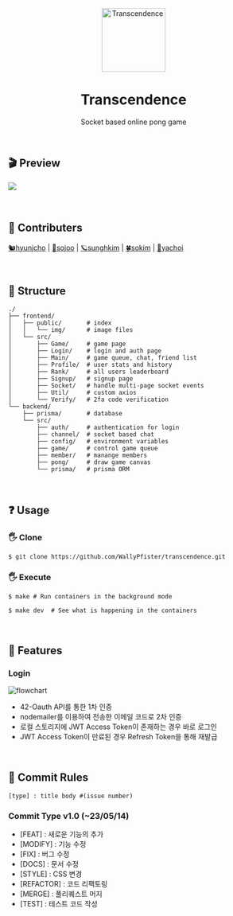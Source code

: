 <div align="center">
  <img src="https://github.com/WallyPfister/transcendence/blob/main/img/ping-pong.png" height="128px" alt="Transcendence" >
  <h1>Transcendence</h1>
  <p> Socket based online pong game </p>
</div>
</br>

## 🎬 Preview
![](https://github.com/WallyPfister/transcendence/blob/main/img/signup.gif?raw=true)
</br></br></br>

## 🚀 Contributers
[🐿hyunjcho](https://github.com/highjcho) | [🧸sojoo](https://github.com/zoovely) | [🪐sunghkim](https://github.com/K-SeongHun) | [🍀sokim](https://github.com/S0YKIM) | [🔭yachoi](https://github.com/yangsonchoi)

</br>

## 🚧 Structure
```
./
├── frontend/
│   ├── public/       # index
│   │   └── img/      # image files
│   └── src/
│       ├── Game/     # game page
│       ├── Login/    # login and auth page
│       ├── Main/     # game queue, chat, friend list
│       ├── Profile/  # user stats and history
│       ├── Rank/     # all users leaderboard
│       ├── Signup/   # signup page
│       ├── Socket/   # handle multi-page socket events
│       ├── Util/     # custom axios
│       └── Verify/   # 2fa code verification
└── backend/
    ├── prisma/       # database
    └── src/
        ├── auth/     # authentication for login
        ├── channel/  # socket based chat
        ├── config/   # environment variables
        ├── game/     # control game queue
        ├── member/   # manange members
        ├── pong/     # draw game canvas
        └── prisma/   # prisma ORM
```

</br>

## ❓ Usage

### 🖐️ Clone
```
$ git clone https://github.com/WallyPfister/transcendence.git
```

### 🖐️ Execute
```
$ make # Run containers in the background mode
```
```
$ make dev  # See what is happening in the containers
```

</br>

## 💫 Features

### Login
![flowchart](https://github.com/WallyPfister/transcendence/blob/main/img/flowchart/transcendence-login.drawio.png)

- 42-Oauth API를 통한 1차 인증
- nodemailer를 이용하여 전송한 이메일 코드로 2차 인증
- 로컬 스토리지에 JWT Access Token이 존재하는 경우 바로 로그인
- JWT Access Token이 만료된 경우 Refresh Token을 통해 재발급

</br>

## 🌷 Commit Rules
```[type] : title body #(issue number)```

### Commit Type v1.0 (~23/05/14)
- [FEAT] : 새로운 기능의 추가
- [MODIFY] : 기능 수정
- [FIX] : 버그 수정
- [DOCS] : 문서 수정
- [STYLE] : CSS 변경
- [REFACTOR] : 코드 리팩토링
- [MERGE] : 풀리퀘스트 머지
- [TEST] : 테스트 코드 작성
